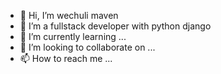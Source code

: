 - 👋 Hi, I’m wechuli maven
- 👀 I’m a fullstack developer with python django
- 🌱 I’m currently learning ...
- 💞️ I’m looking to collaborate on ...
- 📫 How to reach me ...

<!---
wechulimaven/wechulimaven is a ✨ special ✨ repository because its `README.md` (this file) appears on your GitHub profile.
You can click the Preview link to take a look at your changes.
--->
